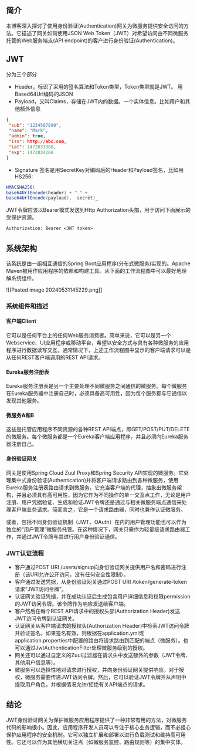 
## 简介

本博客深入探讨了使用身份验证(Authentication)网关为微服务提供安全访问的方法。它描述了网关如何使用JSON Web Token（JWT）对希望访问由不同微服务托管的Web服务端点(API endpoint)的客户进行身份验证(Authentication)。
## JWT

分为三个部分

- Header，标识了采用的签名算法和Token类型，Token类型就是JWT。  用Based64Url编码的JSON
- Payload，又叫Claims，存储在JWT内的数据。一个实体信息。比如用户和其他额外信息

```json
{
 "sub": "1234567890",
 "name": "Mark",
 "admin": true,
 "iss": http://abc.com,
 "iat": 1472033308,
 "exp": 1472034208
}
```

- Signature  签名是用SecretKey对编码后的Header和Payload签名，比如用HS256:

```java
HMACSHA256( 
base64UrlEncode(header) + "." +_
base64UrlEncode(payload),  secret)_
```

JWT令牌应该以Bearer模式发送到Http Authorization头部，用于访问下面展示的受保护资源。

```txt
Authorization: Bearer <JWT token>
```
## 系统架构

该系统是由一组相互通信的Spring Boot应用程序(分布式微服务)实现的。Apache Maven被用作应用程序的依赖和构建工具。从下面的工作流程图中可以最好地理解系统组件。

![[Pasted image 20240531145229.png]]

### 系统组件和描述

#### 客户端Client

它可以是任何平台上的任何Web服务消费者。简单来说，它可以是另一个Webservice、UI应用程序或移动平台，希望以安全方式与具有各种微服务的应用程序进行数据读写交互。通常情况下，上述工作流程图中显示的客户端请求可以是从任何REST客户端调用的REST API请求。

#### Eureka服务注册表

Eureka服务注册表是另一个主要处理不同微服务之间通信的微服务。每个微服务在Eureka服务器中注册自己时，必须具备高可用性，因为每个服务都与它通信以发现其他服务。

#### 微服务A和B

这些是托管应用程序不同资源的各种REST API端点，即GET/POST/PUT/DELETE的微服务。每个微服务都是一个Eureka客户端应用程序，并且必须向Eureka服务器注册自己。

#### 身份验证网关

网关是使用Spring Cloud Zuul Proxy和Spring Security API实现的微服务。它处理集中式身份验证(Authentication)并将客户端请求路由到各种微服务，使用Eureka服务注册表路由请求到微服务。它充当客户端的代理，抽象出微服务架构，并且必须具有高可用性，因为它作为不同操作的单一交互点工作，无论是用户注册、用户凭据验证、生成和验证JWT令牌还是通过与相关微服务端点通信来处理客户端业务请求。简而言之，它是一个请求路由器，同时也兼作认证微服务。

或者，包括不同身份验证机制（JWT、OAuth）在内的用户管理功能也可以作为独立的“用户管理”微服务托管。在这种情况下，网关只需作为轻量级请求路由器工作，并通过JWT令牌与其进行用户身份验证通信。

### JWT认证流程

- 客户通过POST URI /users/signup向身份验证网关提供用户名和密码进行注册（该URI允许公开访问，没有任何安全性限制）。
- 客户通过发送凭据，从身份验证网关通过POST URI /token/generate-token请求“JWT访问令牌”。
- 认证网关验证凭据，并在成功认证后生成包含用户详细信息和权限permission的JWT访问令牌。该令牌作为响应发送给客户端。
- 客户然后在每个REST API请求中的授权头部(Authorization Header)发送JWT访问令牌到认证网关。
- 认证网关从客户端请求的授权头(Authorization Header)中检索JWT访问令牌并验证签名。如果签名有效，则根据在application.yml或application.properties中配置的路由将请求路由到匹配的端点（微服务）。也可以通过JwtAuthenticationFilter处理微服务级别的授权。
- 网关还可以通过自定义的Zuul过滤器在请求头中发送额外的参数（JWT令牌、其他用户信息等）。
- 微服务可以选择性地对请求进行授权，并向身份验证网关提供响应。对于授权，微服务需要传递JWT访问令牌。然后，它可以验证JWT令牌并从声明中提取用户角色，并根据情况允许/拒绝有关API端点的请求。
## 结论

JWT身份验证网关为保护微服务应用程序提供了一种非常有用的方法，对微服务代码的影响很小。因此，应用程序开发人员可以专注于核心业务逻辑，而不必担心保护应用程序的安全机制。它可以独立扩展和部署以进行负载测试和维持高可用性。它还可以作为其他横切关注点（如微服务监控、路由规则等）的集中实体。